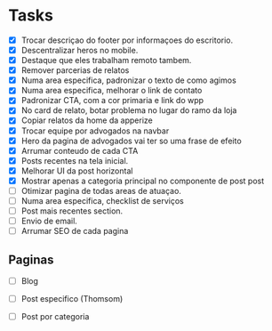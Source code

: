 # Tasks
- [X] Trocar descriçao do footer por informaçoes do escritorio.
- [X] Descentralizar heros no mobile.
- [X] Destaque que eles trabalham remoto tambem.
- [X] Remover parcerias de relatos
- [X] Numa area especifica, padronizar o texto de como agimos
- [X] Numa area especifica, melhorar o link de contato
- [X] Padronizar CTA, com a cor primaria e link do wpp
- [X] No card de relato, botar problema no lugar do ramo da loja
- [X] Copiar relatos da home da apperize
- [X] Trocar equipe por advogados na navbar
- [X] Hero da pagina de advogados vai ter so uma frase de efeito
- [X] Arrumar conteudo de cada CTA
- [X] Posts recentes na tela inicial.
- [X] Melhorar UI da post horizontal
- [X] Mostrar apenas a categoria principal no componente de post post
- [ ] Otimizar pagina de todas areas de atuaçao.
- [ ] Numa area especifica, checklist de serviços
- [ ] Post mais recentes section.
- [ ] Envio de email.
- [ ] Arrumar SEO de cada pagina

## Paginas

- [ ] Blog
- [ ] Post especifico (Thomsom)
- [ ] Post por categoria


